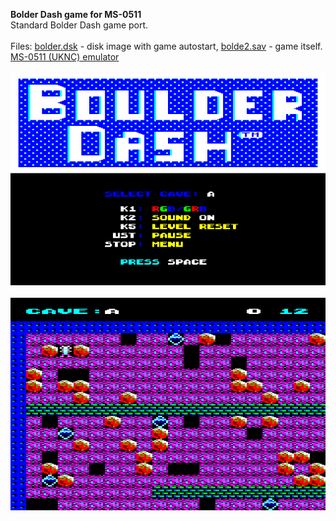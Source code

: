 **Bolder Dash game for MS-0511**<br />
Standard Bolder Dash game port.<br />
<br />
Files: [bolder.dsk](/bolder.dsk?raw=true) - disk image with game autostart, [bolde2.sav](/release/bolde2.sav?raw=true) - game itself.<br />
[MS-0511 (UKNC) emulator](https://github.com/nzeemin/ukncbtl)<br />
<br />
![Screenshot 1](/screenshots/bolder_1.png?raw=true)<br />
<br />
![Screenshot 2](/screenshots/bolder_2.png?raw=true)<br />
